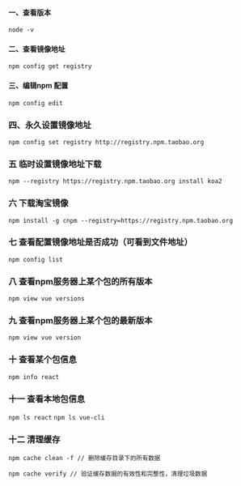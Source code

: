 #### 一、查看版本
`node -v`
#### 二、查看镜像地址
`npm config get registry`
#### 三、编辑npm 配置
`npm config edit`
### 四、永久设置镜像地址
`npm config set registry http://registry.npm.taobao.org`
### 五 临时设置镜像地址下载
`npm --registry https://registry.npm.taobao.org install koa2`
### 六 下载淘宝镜像
`npm install -g cnpm --registry=https://registry.npm.taobao.org`
### 七 查看配置镜像地址是否成功（可看到文件地址）
`npm config list`
### 八 查看npm服务器上某个包的所有版本
`npm view vue versions`
### 九 查看npm服务器上某个包的最新版本
`npm view vue version`
### 十 查看某个包信息
`npm info react`
### 十一 查看本地包信息
`npm ls react`
`npm ls vue-cli`
### 十二 清理缓存
`npm cache clean -f // 删除缓存目录下的所有数据 `

`npm cache verify // 验证缓存数据的有效性和完整性，清理垃圾数据`